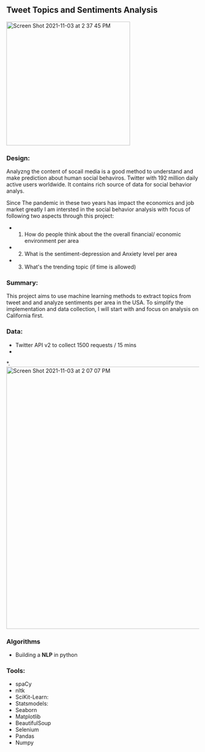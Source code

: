 ## Tweet Topics and Sentiments Analysis

<img width="323" alt="Screen Shot 2021-11-03 at 2 37 45 PM" src="https://user-images.githubusercontent.com/57165743/140196917-e197836a-5f34-4a5f-8de7-16e71cf3d846.png" width="1200">

### Design:

 Analyzng the content of socail media is a good method to understand and make prediction about human social behaviros. Twitter with 192 million daily active users worldwide. 
 It contains rich source of data for social behavior analys. 
 
Since The pandemic in these two years has impact the economics and job market greatly 
I am intersted in the social behavior analysis with focus of following two aspects through this project:
 - 1. How do people think about the the overall financial/ economic environment per area
 - 2. What is the sentiment-depression and Anxiety level per area 
 - 3. What's the trending topic (if time is allowed)
 

### Summary:

This project aims to use machine learning methods to extract topics from tweet and and analyze sentiments per area in the USA. 
To simplify the implementation and data collection, I will start with and focus on analysis on California first. 

### Data:
   
*  Twitter API v2 to collect 1500 requests / 15 mins
*  
*. <img width="684" alt="Screen Shot 2021-11-03 at 2 07 07 PM" src="https://user-images.githubusercontent.com/57165743/140194578-70c9b7a5-f297-4eca-9978-348053c6c906.png">

 
### Algorithms

*  Building a **NLP** in python 

### Tools:
- spaCy
- nltk
- SciKit-Learn: 
- Statsmodels:
- Seaborn
- Matplotlib
- BeautifulSoup
- Selenium
- Pandas
- Numpy
